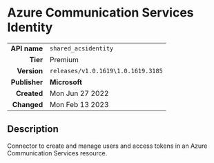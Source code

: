 # Azure Communication Services Identity
| | |
|-:|-|
|**API name**|`shared_acsidentity`|
|**Tier**|Premium|
|**Version**|`releases/v1.0.1619\1.0.1619.3185`|
|**Publisher**|**Microsoft**|
|**Created**|Mon Jun 27 2022|
|**Changed**|Mon Feb 13 2023|

## Description
Connector to create and manage users and access tokens in an Azure Communication Services resource.
